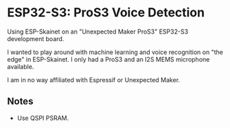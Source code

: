 # ESP32-S3: ProS3 Voice Detection

Using ESP-Skainet on an "Unexpected Maker ProS3" ESP32-S3 development board.

I wanted to play around with machine learning and voice recognition on "the edge" in ESP-Skainet. I only had a ProS3 and an I2S MEMS microphone available.

I am in no way affiliated with Espressif or Unexpected Maker.

## Notes

* Use QSPI PSRAM.
